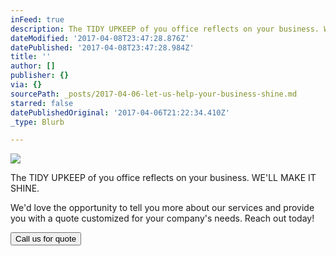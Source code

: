 ```yaml
---
inFeed: true
description: The TIDY UPKEEP of you office reflects on your business. WE'LL MAKE IT SHINE.
dateModified: '2017-04-08T23:47:28.876Z'
datePublished: '2017-04-08T23:47:28.984Z'
title: ''
author: []
publisher: {}
via: {}
sourcePath: _posts/2017-04-06-let-us-help-your-business-shine.md
starred: false
datePublishedOriginal: '2017-04-06T21:22:34.410Z'
_type: Blurb

---
```

![](https://the-grid-user-content.s3-us-west-2.amazonaws.com/9bb9f7fb-19ad-45cf-b5d1-1f4b69e4025f.png)

The TIDY UPKEEP of you office reflects on your business. WE'LL MAKE IT SHINE.

We'd love the opportunity to tell you more about our services and provide you with a quote customized for your company's needs. Reach out today!

<button data-role="cta" style="">Call us for quote</button>